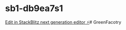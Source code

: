 # sb1-db9ea7s1

[Edit in StackBlitz next generation editor ⚡️](https://stackblitz.com/~/github.com/ShinMinkyu-Lily/sb1-db9ea7s1)# GreenFacotry
